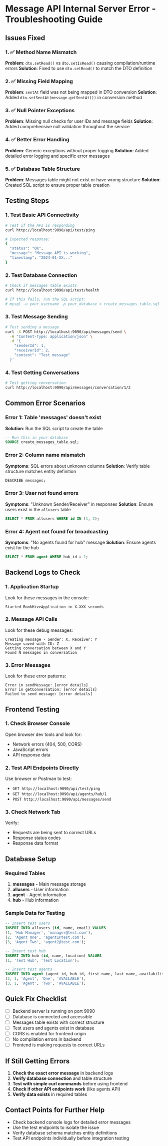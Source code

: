 # Message API Internal Server Error - Troubleshooting Guide

## Issues Fixed

### 1. ✅ Method Name Mismatch
**Problem**: `dto.setRead()` vs `dto.setIsRead()` causing compilation/runtime errors
**Solution**: Fixed to use `dto.setRead()` to match the DTO definition

### 2. ✅ Missing Field Mapping
**Problem**: `sentAt` field was not being mapped in DTO conversion
**Solution**: Added `dto.setSentAt(message.getSentAt())` in conversion method

### 3. ✅ Null Pointer Exceptions
**Problem**: Missing null checks for user IDs and message fields
**Solution**: Added comprehensive null validation throughout the service

### 4. ✅ Better Error Handling
**Problem**: Generic exceptions without proper logging
**Solution**: Added detailed error logging and specific error messages

### 5. ✅ Database Table Structure
**Problem**: Messages table might not exist or have wrong structure
**Solution**: Created SQL script to ensure proper table creation

## Testing Steps

### 1. Test Basic API Connectivity
```bash
# Test if the API is responding
curl http://localhost:9090/api/test/ping

# Expected response:
{
  "status": "OK",
  "message": "Message API is working",
  "timestamp": "2024-01-XX..."
}
```

### 2. Test Database Connection
```bash
# Check if messages table exists
curl http://localhost:9090/api/test/health

# If this fails, run the SQL script:
# mysql -u your_username -p your_database < create_messages_table.sql
```

### 3. Test Message Sending
```bash
# Test sending a message
curl -X POST http://localhost:9090/api/messages/send \
  -H "Content-Type: application/json" \
  -d '{
    "senderId": 1,
    "receiverId": 2,
    "content": "Test message"
  }'
```

### 4. Test Getting Conversations
```bash
# Test getting conversation
curl http://localhost:9090/api/messages/conversation/1/2
```

## Common Error Scenarios

### Error 1: Table 'messages' doesn't exist
**Solution**: Run the SQL script to create the table
```sql
-- Run this in your database
SOURCE create_messages_table.sql;
```

### Error 2: Column name mismatch
**Symptoms**: SQL errors about unknown columns
**Solution**: Verify table structure matches entity definition
```sql
DESCRIBE messages;
```

### Error 3: User not found errors
**Symptoms**: "Unknown Sender/Receiver" in responses
**Solution**: Ensure users exist in the `allusers` table
```sql
SELECT * FROM allusers WHERE id IN (1, 2);
```

### Error 4: Agent not found for broadcasting
**Symptoms**: "No agents found for hub" message
**Solution**: Ensure agents exist for the hub
```sql
SELECT * FROM agent WHERE hub_id = 1;
```

## Backend Logs to Check

### 1. Application Startup
Look for these messages in the console:
```
Started BookHiveApplication in X.XXX seconds
```

### 2. Message API Calls
Look for these debug messages:
```
Creating message - Sender: X, Receiver: Y
Message saved with ID: Z
Getting conversation between X and Y
Found N messages in conversation
```

### 3. Error Messages
Look for these error patterns:
```
Error in sendMessage: [error details]
Error in getConversation: [error details]
Failed to send message: [error details]
```

## Frontend Testing

### 1. Check Browser Console
Open browser dev tools and look for:
- Network errors (404, 500, CORS)
- JavaScript errors
- API response data

### 2. Test API Endpoints Directly
Use browser or Postman to test:
- `GET http://localhost:9090/api/test/ping`
- `GET http://localhost:9090/api/agents/hub/1`
- `POST http://localhost:9090/api/messages/send`

### 3. Check Network Tab
Verify:
- Requests are being sent to correct URLs
- Response status codes
- Response data format

## Database Setup

### Required Tables
1. **messages** - Main message storage
2. **allusers** - User information
3. **agent** - Agent information
4. **hub** - Hub information

### Sample Data for Testing
```sql
-- Insert test users
INSERT INTO allusers (id, name, email) VALUES 
(1, 'Hub Manager', 'manager@test.com'),
(2, 'Agent One', 'agent1@test.com'),
(3, 'Agent Two', 'agent2@test.com');

-- Insert test hub
INSERT INTO hub (id, name, location) VALUES 
(1, 'Test Hub', 'Test Location');

-- Insert test agents
INSERT INTO agent (agent_id, hub_id, first_name, last_name, availability_status) VALUES 
(2, 1, 'Agent', 'One', 'AVAILABLE'),
(3, 1, 'Agent', 'Two', 'AVAILABLE');
```

## Quick Fix Checklist

- [ ] Backend server is running on port 9090
- [ ] Database is connected and accessible
- [ ] Messages table exists with correct structure
- [ ] Test users and agents exist in database
- [ ] CORS is enabled for frontend origin
- [ ] No compilation errors in backend
- [ ] Frontend is making requests to correct URLs

## If Still Getting Errors

1. **Check the exact error message** in backend logs
2. **Verify database connection** and table structure
3. **Test with simple curl commands** before using frontend
4. **Check if other API endpoints work** (like agents API)
5. **Verify data exists** in required tables

## Contact Points for Further Help

- Check backend console logs for detailed error messages
- Use the test endpoints to isolate the issue
- Verify database schema matches entity definitions
- Test API endpoints individually before integration testing